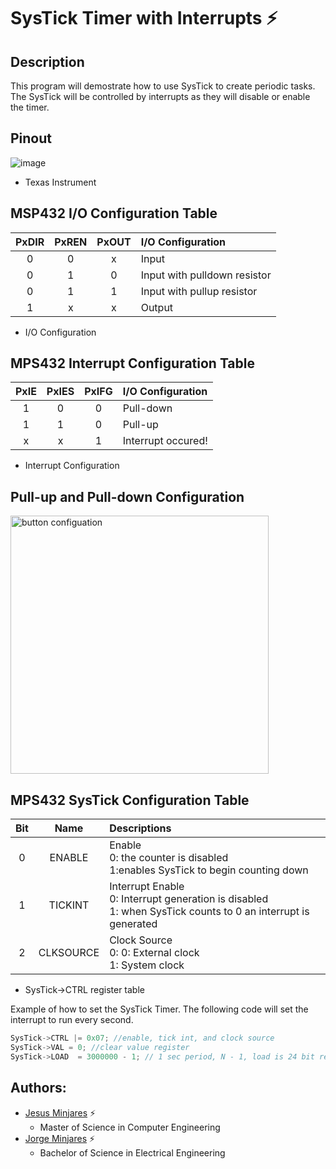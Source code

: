 # **SysTick Timer with Interrupts :zap:**

## **Description**
This program will demostrate how to use SysTick to create periodic tasks. The SysTick will be controlled by interrupts as they will disable or enable the timer.

## **Pinout**
![image](https://user-images.githubusercontent.com/60948298/146273491-d2079ae0-385a-4f9a-ac03-24f95911efea.png)
- Texas Instrument

## **MSP432 I/O Configuration Table** 
| PxDIR | PxREN | PxOUT | I/O Configuration|
| :---: | :---: | :---: |     :---         |     
| 0     | 0     |  x    |  Input           |
| 0     | 1     |  0    |  Input with pulldown resistor  |
| 0     | 1     |  1    |  Input with pullup resistor |
| 1     | x     |  x    |  Output         |
  * I/O Configuration

## **MPS432 Interrupt Configuration Table**
| PxIE  | PxIES | PxIFG | I/O Configuration  |
| :---: | :---: | :---: |     :---           |     
| 1     | 0     |  0    |  Pull-down         |
| 1     | 1     |  0    |  Pull-up           |
| x     | x     |  1    | Interrupt occured! |
  * Interrupt Configuration

## **Pull-up and Pull-down Configuration**

<img width="413" alt="button configuation" src="https://user-images.githubusercontent.com/60948298/144836131-96f04e0f-c7f7-443f-b35c-814fb9db4e29.png">


## **MPS432 SysTick Configuration Table**
| **Bit**  | **Name**              | **Descriptions** |
| :---: | :---:            | :--- |        
| 0     | ENABLE           | Enable <br> 0: the counter is disabled<br> 1:enables SysTick to begin counting down|  
| 1     | TICKINT          |  Interrupt Enable <br> 0: Interrupt generation is disabled <br>1: when SysTick counts to 0 an interrupt is generated<br>    | 
| 2     | CLKSOURCE        |  Clock Source <br> 0: 0: External clock <br> 1: System clock    |
  * SysTick->CTRL register table 

Example of how to set the SysTick Timer. The following code will set the interrupt to run every second.
~~~c
SysTick->CTRL |= 0x07; //enable, tick int, and clock source
SysTick->VAL = 0; //clear value register
SysTick->LOAD  = 3000000 - 1; // 1 sec period, N - 1, load is 24 bit register->max = 0xFFFFFF 
~~~

## **Authors:**
  - [Jesus Minjares](https://github.com/jminjares4) :zap:
    - Master of Science in Computer Engineering
  - [Jorge Minjares](https://github.com/JorgeMinjares) :zap:
    - Bachelor of Science in Electrical Engineering